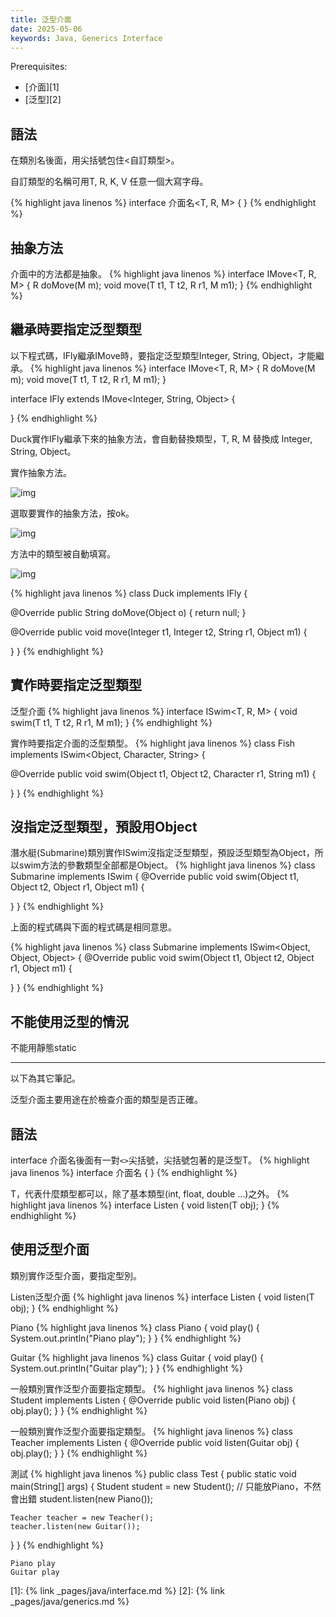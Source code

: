 ```yaml
---
title: 泛型介面
date: 2025-05-06
keywords: Java, Generics Interface
---
```

Prerequisites:

- [介面][1]
- [泛型][2]

## 語法
在類別名後面，用尖括號包住\<自訂類型\>。

自訂類型的名稱可用T, R, K, V 任意一個大寫字母。

{% highlight java linenos %}
interface 介面名<T, R, M> {
}
{% endhighlight %}

## 抽象方法
介面中的方法都是抽象。
{% highlight java linenos %}
interface IMove<T, R, M> {
  R doMove(M m);
  void move(T t1, T t2, R r1, M m1);
}
{% endhighlight %}

## 繼承時要指定泛型類型
以下程式碼，IFly繼承IMove時，要指定泛型類型Integer, String, Object，才能繼承。
{% highlight java linenos %}
interface IMove<T, R, M> {
  R doMove(M m);
  void move(T t1, T t2, R r1, M m1);
}

interface IFly extends IMove<Integer, String, Object> {
  
}
{% endhighlight %}

Duck實作IFly繼承下來的抽象方法，會自動替換類型，T, R, M 替換成 Integer, String, Object。

實作抽象方法。

![img]({{site.imgurl}}/java/interface_generic1.png)

選取要實作的抽象方法，按ok。

![img]({{site.imgurl}}/java/interface_generic2.png)

方法中的類型被自動填寫。

![img]({{site.imgurl}}/java/interface_generic3.png)

{% highlight java linenos %}
class Duck implements IFly {

  @Override
  public String doMove(Object o) {
    return null;
  }

  @Override
  public void move(Integer t1, Integer t2, String r1, Object m1) {

  }
}
{% endhighlight %}

## 實作時要指定泛型類型
泛型介面
{% highlight java linenos %}
interface ISwim<T, R, M> {
  void swim(T t1, T t2, R r1, M m1);
}
{% endhighlight %}

實作時要指定介面的泛型類型。
{% highlight java linenos %}
class Fish implements ISwim<Object, Character, String> {

  @Override
  public void swim(Object t1, Object t2, Character r1, String m1) {
    
  }
}
{% endhighlight %}

## 沒指定泛型類型，預設用Object
潛水艇(Submarine)類別實作ISwim沒指定泛型類型，預設泛型類型為Object，所以swim方法的參數類型全部都是Object。
{% highlight java linenos %}
class Submarine implements ISwim {
  @Override
  public void swim(Object t1, Object t2, Object r1, Object m1) {
    
  }
}
{% endhighlight %}

上面的程式碼與下面的程式碼是相同意思。

{% highlight java linenos %}
class Submarine implements ISwim<Object, Object, Object> {
  @Override
  public void swim(Object t1, Object t2, Object r1, Object m1) {
    
  }
}
{% endhighlight %}

## 不能使用泛型的情況
不能用靜態static

--------------------------------------
以下為其它筆記。

泛型介面主要用途在於檢查介面的類型是否正確。

## 語法
interface 介面名後面有一對`<>`尖括號，尖括號包著的是泛型T。
{% highlight java linenos %}
interface 介面名<T> {
}
{% endhighlight %}

T，代表什麼類型都可以，除了基本類型(int, float, double ...)之外。
{% highlight java linenos %}
interface Listen<T> {
  void listen(T obj);
}
{% endhighlight %}

## 使用泛型介面
類別實作泛型介面，要指定型別。

Listen泛型介面
{% highlight java linenos %}
interface Listen<T> {
  void listen(T obj);
}
{% endhighlight %}

Piano
{% highlight java linenos %}
class Piano {
  void play() {
    System.out.println("Piano play");
  }
}
{% endhighlight %}

Guitar
{% highlight java linenos %}
class Guitar {
  void play() {
    System.out.println("Guitar play");
  }
}
{% endhighlight %}

一般類別實作泛型介面要指定類型。
{% highlight java linenos %}
class Student implements Listen<Piano> {
  @Override
  public void listen(Piano obj) {
    obj.play();
  }
}
{% endhighlight %}

一般類別實作泛型介面要指定類型。
{% highlight java linenos %}
class Teacher implements Listen<Guitar> {
  @Override
  public void listen(Guitar obj) {
    obj.play();
  }
}
{% endhighlight %}

測試
{% highlight java linenos %}
public class Test {
  public static void main(String[] args) {
    Student student = new Student();
    // 只能放Piano，不然會出錯
    student.listen(new Piano());

    Teacher teacher = new Teacher();
    teacher.listen(new Guitar());
  }
}
{% endhighlight %}
```
Piano play
Guitar play
```

[1]: {% link _pages/java/interface.md %}
[2]: {% link _pages/java/generics.md %}